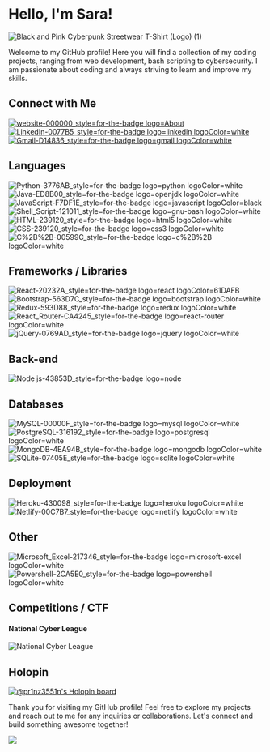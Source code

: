 # Hello, I'm Sara!

![Black and Pink Cyberpunk Streetwear T-Shirt (Logo) (1)](https://user-images.githubusercontent.com/69604736/233408968-263d2a3c-042e-46e2-a596-96f603ac590c.gif)


Welcome to my GitHub profile! Here you will find a collection of my coding projects, ranging from web development, bash scripting to cybersecurity. I am passionate about coding and always striving to learn and improve my skills.


## Connect with Me
[![website-000000_style=for-the-badge logo=About](https://user-images.githubusercontent.com/69604736/233227397-73466a87-fab4-4f8c-97ab-2dad09e9c10a.png)](https://www.sarakendig.com/)
[![LinkedIn-0077B5_style=for-the-badge logo=linkedin logoColor=white](https://user-images.githubusercontent.com/69604736/233228365-1c7c5582-b1cd-4674-8ee4-427af78332e4.png)](https://www.linkedin.com/in/sarakendig/)
[![Gmail-D14836_style=for-the-badge logo=gmail logoColor=white](https://user-images.githubusercontent.com/69604736/233229620-f55ff229-38bd-434b-927e-ffa1fc7e5a01.png)](mailto:sarakendig@gmail.com)


## Languages
![Python-3776AB_style=for-the-badge logo=python logoColor=white](https://user-images.githubusercontent.com/69604736/233199524-4298a9eb-e190-49d1-8ce0-dca144b15d52.png)
![Java-ED8B00_style=for-the-badge logo=openjdk logoColor=white](https://user-images.githubusercontent.com/69604736/233199880-ce89126e-b2cc-430f-9e09-7543338a18ff.png)
![JavaScript-F7DF1E_style=for-the-badge logo=javascript logoColor=black](https://user-images.githubusercontent.com/69604736/233199716-65044084-f101-4f4a-bb77-89f0be21c677.png)
![Shell_Script-121011_style=for-the-badge logo=gnu-bash logoColor=white](https://user-images.githubusercontent.com/69604736/233200009-0e92fd61-8230-4916-acac-a3fa13b5f376.png)
![HTML-239120_style=for-the-badge logo=html5 logoColor=white](https://user-images.githubusercontent.com/69604736/233199572-093003b6-9f98-4b9a-a889-25213e2383a4.png)
![CSS-239120_style=for-the-badge logo=css3 logoColor=white](https://user-images.githubusercontent.com/69604736/233199679-c7425228-1895-4096-9c67-3e398fd1631d.png)
![C%2B%2B-00599C_style=for-the-badge logo=c%2B%2B logoColor=white](https://user-images.githubusercontent.com/69604736/233199829-e507e406-60c0-461b-9ccb-0f0204157ee8.png)

## Frameworks / Libraries
![React-20232A_style=for-the-badge logo=react logoColor=61DAFB](https://user-images.githubusercontent.com/69604736/233200023-e771e508-81e4-45ac-bf40-e3d30ee429ad.png)
![Bootstrap-563D7C_style=for-the-badge logo=bootstrap logoColor=white](https://user-images.githubusercontent.com/69604736/233200041-b64ae564-3a2e-45d0-acd3-239b7a1d4cfe.png)
![Redux-593D88_style=for-the-badge logo=redux logoColor=white](https://user-images.githubusercontent.com/69604736/233200051-937a267f-0b1c-4bf6-a4c7-8b6376466e42.png)
![React_Router-CA4245_style=for-the-badge logo=react-router logoColor=white](https://user-images.githubusercontent.com/69604736/233200055-25641ca7-f190-411c-ae54-04ccf9e2a0c4.png)
![jQuery-0769AD_style=for-the-badge logo=jquery logoColor=white](https://user-images.githubusercontent.com/69604736/233200066-8d9db96a-b512-44b7-bbbe-e29e682285e6.png)

## Back-end
![Node js-43853D_style=for-the-badge logo=node](https://user-images.githubusercontent.com/69604736/233199747-d38a5ea2-869d-40c9-ac26-d39201471f9f.png)

## Databases
![MySQL-00000F_style=for-the-badge logo=mysql logoColor=white](https://user-images.githubusercontent.com/69604736/233200080-a5d4bb3e-ee9f-4166-b591-1f6e5d976324.png)
![PostgreSQL-316192_style=for-the-badge logo=postgresql logoColor=white](https://user-images.githubusercontent.com/69604736/233200091-a0334ef0-4fc5-4e58-ac50-bb0fbe29f942.png)
![MongoDB-4EA94B_style=for-the-badge logo=mongodb logoColor=white](https://user-images.githubusercontent.com/69604736/233200474-99b97a56-7b3e-4f83-b3c8-e0b66fdc7942.png)
![SQLite-07405E_style=for-the-badge logo=sqlite logoColor=white](https://user-images.githubusercontent.com/69604736/233200494-0b928e51-8262-4040-a3f4-0332ede458d0.png)

## Deployment
![Heroku-430098_style=for-the-badge logo=heroku logoColor=white](https://user-images.githubusercontent.com/69604736/233200109-d172e810-97f0-4269-986f-21e8f704c27c.png)
![Netlify-00C7B7_style=for-the-badge logo=netlify logoColor=white](https://user-images.githubusercontent.com/69604736/233200370-113cabeb-6887-423f-adc5-f36e1430e432.png)

## Other
![Microsoft_Excel-217346_style=for-the-badge logo=microsoft-excel logoColor=white](https://user-images.githubusercontent.com/69604736/233200131-1242463a-d3c7-4263-a14b-26bb8be133dc.png)
![Powershell-2CA5E0_style=for-the-badge logo=powershell logoColor=white](https://user-images.githubusercontent.com/69604736/233200187-b782d43f-7bb6-429f-8f89-dbe067964e72.png)

## Competitions / CTF

#### National Cyber League

![National Cyber League](https://i.imgur.com/LUSjgyI.png)

## Holopin
[![@pr1nz3551n's Holopin board](https://holopin.io/api/user/board?user=pr1nz3551n)](https://holopin.io/@pr1nz3551n)


Thank you for visiting my GitHub profile! Feel free to explore my projects and reach out to me for any inquiries or collaborations. Let's connect and build something awesome together!


![](https://raw.githubusercontent.com/sarakendig/github-stats/master/generated/languages.svg#gh-dark-mode-only)




